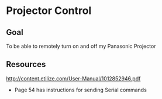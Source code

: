 # Projector Control

## Goal

To be able to remotely turn on and off my Panasonic Projector

## Resources
http://content.etilize.com/User-Manual/1012852946.pdf
- Page 54 has instructions for sending Serial commands

